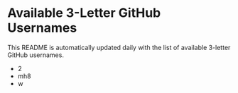 # Available 3-Letter GitHub Usernames

This README is automatically updated daily with the list of available 3-letter GitHub usernames.

- 2
- mh8
- w
